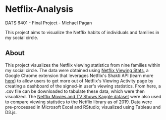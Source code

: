 # Netflix-Analysis
DATS 6401 - Final Project - Michael Pagan

This project aims to visualize the Netflix habits of individuals and families in my social circle.

## About 
This project visualizes the Netflix viewing statistics from nine families within my social circle. The data were obtained using 
            <a href="https://chrome.google.com/webstore/detail/netflix-viewing-stats/bckfpnenhimfckndcceonmkhheinmkob?hl=en">Netflix Viewing Stats</a>, a
            Google Chrome extension that leverages Netflix's Shakti API (learn more <a href="https://github.com/oldgalileo/shakti)">here</a>) to
            allow users to get more out of Netflix's Viewing Activity page by creating a dashboard of the signed-in user's viewing statistics. From here,
            a .csv file can be downloaded to tabulate these data, which were then visualized. The <a href="https://www.kaggle.com/shivamb/netflix-shows">Netflix Movies and TV Shows Kaggle dataset</a>
            were also used to compare viewing statistics to the Netflix library as of 2019. Data were pre-processed in Microsoft Excel and RStudio; visualized using Tableau and D3.js.
